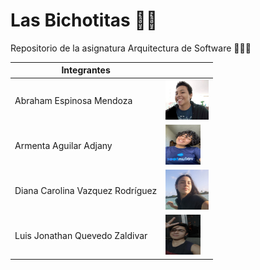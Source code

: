 # Las Bichotitas 🕺🏻

Repositorio de la asignatura Arquitectura de Software 👷🏻‍♀️

| Integrantes                       |           												  |
|-----------------------------------|-------------------------------------------------------------|
| Abraham Espinosa Mendoza 			| <img src="./resources/Abraham.jpeg" width="69" height="64"> |
| Armenta Aguilar Adjany 			| <img src="./resources/Adjany.jpeg" width="56" height="64">  |
| Diana Carolina Vazquez Rodríguez 	| <img src="./resources/Diana.jpeg" width="69" height="64">   |
| Luis Jonathan Quevedo Zaldivar 	| <img src="./resources/Luis.jpeg" width="56" height="64">	  |